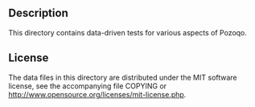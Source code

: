 Description
------------

This directory contains data-driven tests for various aspects of Pozoqo.

License
--------

The data files in this directory are distributed under the MIT software
license, see the accompanying file COPYING or
http://www.opensource.org/licenses/mit-license.php.

